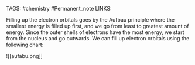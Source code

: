 TAGS: #chemistry #Permanent_note 
LINKS:

Filling up the electron orbitals goes by the Aufbau principle where the smallest energy is filled up first, and we go from least to greatest amount of energy. Since the outer shells of electrons have the most energy, we start from the nucleus and go outwards. We can fill up electron orbitals using the following chart:

![[aufabu.png]]
